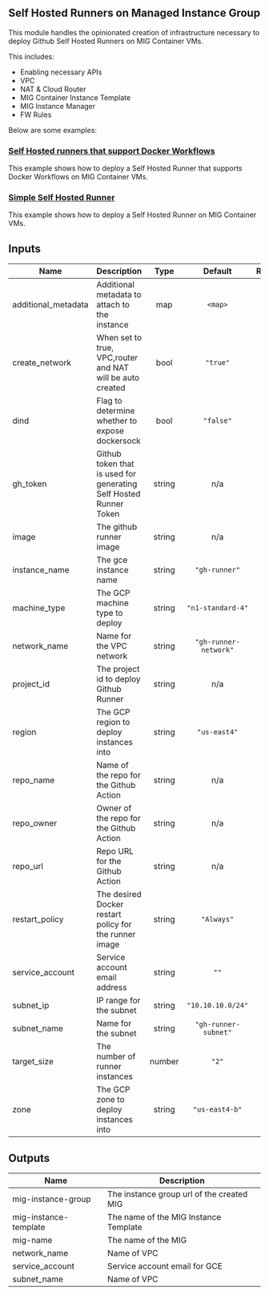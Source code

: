 ## Self Hosted Runners on Managed Instance Group

This module handles the opinionated creation of infrastructure necessary to deploy Github Self Hosted Runners on MIG Container VMs.

This includes:

- Enabling necessary APIs
- VPC
- NAT & Cloud Router
- MIG Container Instance Template
- MIG Instance Manager
- FW Rules

Below are some examples:

### [Self Hosted runners that support Docker Workflows](examples/gh-runner-mig-container-vm-dind/README.md)

This example shows how to deploy a Self Hosted Runner that supports Docker Workflows on MIG Container VMs.

### [Simple Self Hosted Runner](examples/gh-runner-mig-container-vm-simple/README.md)

This example shows how to deploy a Self Hosted Runner on MIG Container VMs.

<!-- BEGINNING OF PRE-COMMIT-TERRAFORM DOCS HOOK -->
## Inputs

| Name | Description | Type | Default | Required |
|------|-------------|:----:|:-----:|:-----:|
| additional\_metadata | Additional metadata to attach to the instance | map | `<map>` | no |
| create\_network | When set to true, VPC,router and NAT will be auto created | bool | `"true"` | no |
| dind | Flag to determine whether to expose dockersock | bool | `"false"` | no |
| gh\_token | Github token that is used for generating Self Hosted Runner Token | string | n/a | yes |
| image | The github runner image | string | n/a | yes |
| instance\_name | The gce instance name | string | `"gh-runner"` | no |
| machine\_type | The GCP machine type to deploy | string | `"n1-standard-4"` | no |
| network\_name | Name for the VPC network | string | `"gh-runner-network"` | no |
| project\_id | The project id to deploy Github Runner | string | n/a | yes |
| region | The GCP region to deploy instances into | string | `"us-east4"` | no |
| repo\_name | Name of the repo for the Github Action | string | n/a | yes |
| repo\_owner | Owner of the repo for the Github Action | string | n/a | yes |
| repo\_url | Repo URL for the Github Action | string | n/a | yes |
| restart\_policy | The desired Docker restart policy for the runner image | string | `"Always"` | no |
| service\_account | Service account email address | string | `""` | no |
| subnet\_ip | IP range for the subnet | string | `"10.10.10.0/24"` | no |
| subnet\_name | Name for the subnet | string | `"gh-runner-subnet"` | no |
| target\_size | The number of runner instances | number | `"2"` | no |
| zone | The GCP zone to deploy instances into | string | `"us-east4-b"` | no |

## Outputs

| Name | Description |
|------|-------------|
| mig-instance-group | The instance group url of the created MIG |
| mig-instance-template | The name of the MIG Instance Template |
| mig-name | The name of the MIG |
| network\_name | Name of VPC |
| service\_account | Service account email for GCE |
| subnet\_name | Name of VPC |

 <!-- END OF PRE-COMMIT-TERRAFORM DOCS HOOK -->

